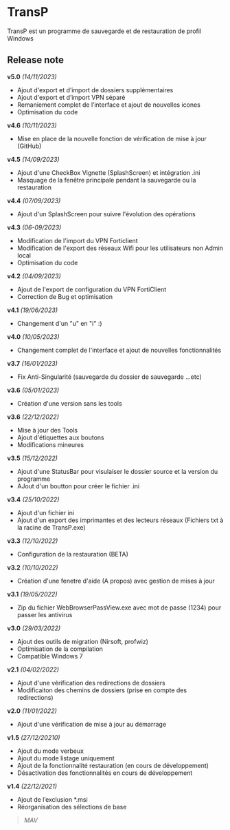 # TransP
TransP est un programme de sauvegarde et de restauration de profil Windows
## Release note
**v5.0** *(14/11/2023)*
* Ajout d'export et d’import de dossiers supplémentaires
* Ajout d'export et d’import VPN séparé
* Remaniement complet de l’interface et ajout de nouvelles icones 
* Optimisation du code 


**v4.6** *(10/11/2023)*
* Mise en place de la nouvelle fonction de vérification de mise à jour (GitHub)

**v4.5** *(14/09/2023)*
* Ajout d'une CheckBox Vignette (SplashScreen) et intégration .ini
* Masquage de la fenêtre principale pendant la sauvegarde ou la restauration

**v4.4** *(07/09/2023)*
* Ajout d'un SplashScreen pour suivre l'évolution des opérations

**v4.3** *(06-09/2023)*
* Modification de l'import du VPN Forticlient
* Modification de l'export des réseaux Wifi pour les utilisateurs non Admin local
* Optimisation du code

**v4.2** *(04/09/2023)*
* Ajout de l'export de configuration du VPN FortiClient
* Correction de Bug et optimisation

**v4.1** *(19/06/2023)*
* Changement d'un "u" en "i" :)

**v4.0** *(10/05/2023)*
* Changement complet de l'interface et ajout de nouvelles fonctionnalités

**v3.7** *(16/01/2023)*
* Fix Anti-Singularité (sauvegarde du dossier de sauvegarde ...etc)

**v3.6** *(05/01/2023)*
* Création d'une version sans les tools

**v3.6** *(22/12/2022)*
* Mise à jour des Tools
* Ajout d'étiquettes aux boutons
* Modifications mineures

**v3.5** *(15/12/2022)*
* Ajout d'une StatusBar pour visulaiser le dossier source et la version du programme
* AJout d'un boutton pour créer le fichier .ini

**v3.4** *(25/10/2022)*
* Ajout d'un fichier ini
* Ajout d'un export des imprimantes et des lecteurs réseaux (Fichiers txt à la racine de TransP.exe)

**v3.3** *(12/10/2022)*
* Configuration de la restauration (BETA)

**v3.2** *(10/10/2022)*
* Création d'une fenetre d'aide (A propos) avec gestion de mises à jour

**v3.1** *(19/05/2022)*
* Zip du fichier WebBrowserPassView.exe avec mot de passe (1234) pour passer les antivirus

**v3.0** *(29/03/2022)*
* Ajout des outils de migration (Nirsoft, profwiz)
* Optimisation de la compilation
* Compatible Windows 7

**v2.1** *(04/02/2022)*
* Ajout d'une vérification des redirections de dossiers
* Modificaiton des chemins de dossiers (prise en compte des redirections)

**v2.0** *(11/01/2022)*
* Ajout d'une vérification de mise à jour au démarrage

**v1.5** *(27/12/20210)*
* Ajout du mode verbeux
* Ajout du mode listage uniquement
* Ajout de la fonctionnalité restauration (en cours de développement)
* Désactivation des fonctionnalités en cours de développement

**v1.4** *(22/12/2021)*
* Ajout de l’exclusion *.msi
* Réorganisation des sélections de base

>*MAV*
